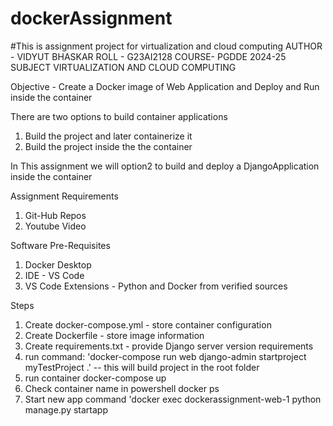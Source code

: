 # dockerAssignment
#This is assignment project for virtualization and cloud computing
AUTHOR -    VIDYUT BHASKAR
ROLL -      G23AI2128
COURSE-     PGDDE 2024-25
SUBJECT     VIRTUALIZATION AND CLOUD COMPUTING

Objective - Create a Docker image of Web Application and Deploy and Run inside the container

There are two options to build container applications
1. Build the project and later containerize it
2. Build the project inside the the container

In This assignment we will option2 to build and deploy a DjangoApplication inside the container

Assignment Requirements
1. Git-Hub Repos
2. Youtube Video

Software Pre-Requisites
1. Docker Desktop
2. IDE - VS Code
3. VS Code Extensions - Python and Docker from verified sources

Steps
1. Create docker-compose.yml - store container configuration
2. Create Dockerfile - store image information
3. Create requirements.txt - provide Django server version requirements
4. run command:  'docker-compose run web django-admin startproject myTestProject .' -- this will build project in the root folder
5. run container docker-compose up
6. Check container name in powershell docker ps
7. Start new app command  'docker exec dockerassignment-web-1 python manage.py startapp <app-name>
